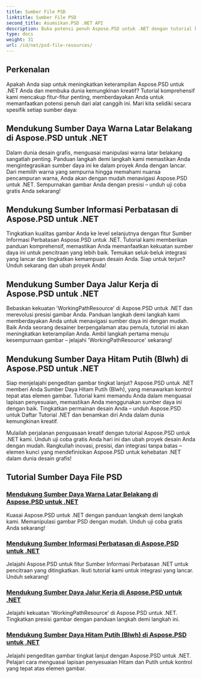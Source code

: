 ```yaml
---
title: Sumber File PSD
linktitle: Sumber File PSD
second_title: Asumsikan.PSD .NET API
description: Buka potensi penuh Aspose.PSD untuk .NET dengan tutorial kami. Kuasai warna latar belakang, informasi batas, jalur kerja, dan sumber daya hitam-putih dengan mulus.
type: docs
weight: 31
url: /id/net/psd-file-resources/
---
```


## Perkenalan

Apakah Anda siap untuk meningkatkan keterampilan Aspose.PSD untuk .NET Anda dan membuka dunia kemungkinan kreatif? Tutorial komprehensif kami mencakup fitur-fitur penting, memberdayakan Anda untuk memanfaatkan potensi penuh dari alat canggih ini. Mari kita selidiki secara spesifik setiap sumber daya:

## Mendukung Sumber Daya Warna Latar Belakang di Aspose.PSD untuk .NET

Dalam dunia desain grafis, menguasai manipulasi warna latar belakang sangatlah penting. Panduan langkah demi langkah kami memastikan Anda mengintegrasikan sumber daya ini ke dalam proyek Anda dengan lancar. Dari memilih warna yang sempurna hingga memahami nuansa pencampuran warna, Anda akan dengan mudah menavigasi Aspose.PSD untuk .NET. Sempurnakan gambar Anda dengan presisi – unduh uji coba gratis Anda sekarang!

## Mendukung Sumber Informasi Perbatasan di Aspose.PSD untuk .NET

Tingkatkan kualitas gambar Anda ke level selanjutnya dengan fitur Sumber Informasi Perbatasan Aspose.PSD untuk .NET. Tutorial kami memberikan panduan komprehensif, memastikan Anda memanfaatkan kekuatan sumber daya ini untuk pencitraan yang lebih baik. Temukan seluk-beluk integrasi yang lancar dan tingkatkan kemampuan desain Anda. Siap untuk terjun? Unduh sekarang dan ubah proyek Anda!

## Mendukung Sumber Daya Jalur Kerja di Aspose.PSD untuk .NET

Bebaskan kekuatan 'WorkingPathResource' di Aspose.PSD untuk .NET dan merevolusi presisi gambar Anda. Panduan langkah demi langkah kami memberdayakan Anda untuk menavigasi sumber daya ini dengan mudah. Baik Anda seorang desainer berpengalaman atau pemula, tutorial ini akan meningkatkan keterampilan Anda. Ambil langkah pertama menuju kesempurnaan gambar – jelajahi 'WorkingPathResource' sekarang!

## Mendukung Sumber Daya Hitam Putih (Blwh) di Aspose.PSD untuk .NET

Siap menjelajahi pengeditan gambar tingkat lanjut? Aspose.PSD untuk .NET memberi Anda Sumber Daya Hitam Putih (Blwh), yang menawarkan kontrol tepat atas elemen gambar. Tutorial kami memandu Anda dalam menguasai lapisan penyesuaian, memastikan Anda menggunakan sumber daya ini dengan baik. Tingkatkan permainan desain Anda – unduh Aspose.PSD untuk Daftar Tutorial .NET dan benamkan diri Anda dalam dunia kemungkinan kreatif.

Mulailah perjalanan penguasaan kreatif dengan tutorial Aspose.PSD untuk .NET kami. Unduh uji coba gratis Anda hari ini dan ubah proyek desain Anda dengan mudah. Rangkullah inovasi, presisi, dan integrasi tanpa batas – elemen kunci yang mendefinisikan Aspose.PSD untuk kehebatan .NET dalam dunia desain grafis!

## Tutorial Sumber Daya File PSD
### [Mendukung Sumber Daya Warna Latar Belakang di Aspose.PSD untuk .NET](./supporting-background-color-resource/)
Kuasai Aspose.PSD untuk .NET dengan panduan langkah demi langkah kami. Memanipulasi gambar PSD dengan mudah. Unduh uji coba gratis Anda sekarang!
### [Mendukung Sumber Informasi Perbatasan di Aspose.PSD untuk .NET](./supporting-border-information-resource/)
Jelajahi Aspose.PSD untuk fitur Sumber Informasi Perbatasan .NET untuk pencitraan yang ditingkatkan. Ikuti tutorial kami untuk integrasi yang lancar. Unduh sekarang!
### [Mendukung Sumber Daya Jalur Kerja di Aspose.PSD untuk .NET](./supporting-working-path-resource/)
Jelajahi kekuatan 'WorkingPathResource' di Aspose.PSD untuk .NET. Tingkatkan presisi gambar dengan panduan langkah demi langkah ini.
### [Mendukung Sumber Daya Hitam Putih (Blwh) di Aspose.PSD untuk .NET](./supporting-black-and-white-blwh-resource/)
Jelajahi pengeditan gambar tingkat lanjut dengan Aspose.PSD untuk .NET. Pelajari cara menguasai lapisan penyesuaian Hitam dan Putih untuk kontrol yang tepat atas elemen gambar.